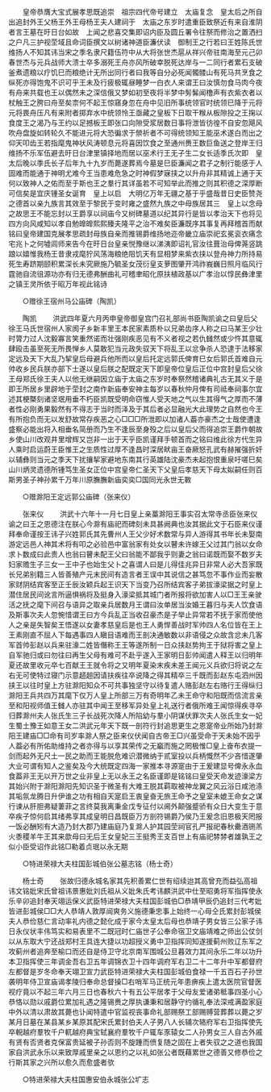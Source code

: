 <!-- { "loadSidebar": true } -->
　　皇帝恭膺大宝式展孝思既追崇　祖宗四代帝号建立　太庙复念　皇太后之所自出追封外王父杨王外王母杨王夫人建祠于　太庙之东岁时遣重臣致祭近有来自淮阴者言王墓在旴日台如故　上闻之悲喜交集即诏内臣及圆丘署令往祭而修治之置洒扫之户凡三护视茔域且命词臣撰文以树诸神道臣濂伏读　御制王之行若曰王姓陈氏世维扬人不知其讳当宋之季名隶尺籍伍符中从大将张世杰扈从祥兴帝驻南海至元己卯春世杰与元兵战师大溃士卒多溺死王舟亦风所破幸脱死达岸与一二同行者累石支破釜煮遗粮以疗饥巳而粮绝计无所出同行者曰我等自分必死闻髑髅山有死马共烹食之纵死亦得饱鬼不识可乎王未及行疲极辄昼睡梦一白衣人来谓王曰汝慎勿食马肉今夜有舟来共载也王以偶然未之深信俄又梦如初至夜将半梦中髣髴闻橹声有衣紫衣者以杖触王之胯曰舟至矣柰何不起王惊窹身忽在舟中见旧所事统领官时统领巳降于元将元将畏舟压凡有来附者掷弃水中统领怜王亟藏之皇板下日取干糇从板隙投之王掬以食度王之渴乃与王约以足撼板王即张口向隙受浆居数日事将泄皆彷徨不自安忽飓风吹舟盘旋如转轮久不能进元将大恐徧求于禜祈者不可得统领知王能巫术遂白而出之仰天叩齿王若指麾鬼神状风涛顿息元将喜因饮食之至通州赉王数巨鱼送之登岸王归维扬不乐军伍避去旴日台津里镇择地而居以巫术行王无子生二女长适季氏次即　皇太后晚以季氏长子后年九十九岁而薨遂葬焉今墓是巳臣濂闻之君子之制行能感于人固难而能通于神明尤难今王当患难危急之时神假梦寐挟之以升舟非其精诚上通于天何以致神人之佑而至于斯也王之羣行其详虽若不可知举此而推之则其积德之深厚断可信矣是宜庆锺圣女诞育　皇上以启　大明亿万年无疆之基于乎盛哉昔日史臣赞尧之德首以亲九族言其效至于黎民于变时雍之盛然九族之中母族居其三　皇上以念母之故思王不能忘封以王爵享以祠庙今又树碑墓道以纪其异行是皆以孝治天下也将见四方向风咸知以孝自勉皥皥熙熙臻夫隆平之治不难矣臣濂既序其事复再拜稽首而献铭曰皇帝建国克展孝思疏封母族自亲而推锡爵维扬地迩帝畿立庙崇祀玄冕衮衣痛念宅兆卜之何墟闾师来告今在旴日台皇亲悦豫继以涕洟即诏礼官汝往葺治母俾荛竖跳踉以嬉惟我杨王昔隶戎麾狞风荡海粮绝阻饥天有显相梦来紫衣挟以登舟神力所持易死生寿跻期颐积累深长未究厥施乃毓圣女茂衍皇支萝图肇开鸿祚峩巍日照月临风行霆驰自流徂源功亦有归无德弗酬曲礼可稽聿昭化原扶植政基以广孝治以惇民彝津里之镇王灵所依于昭万年视此铭诗 

　　○赠徐王宿州马公庙碑（陶凯） 

　　陶凯 
　　洪武四年夏六月丙申皇帝御皇宫门召礼部尚书臣陶凯谕之曰皇后父徐王马氏世宿州人家阂子乡新丰里王本民家素质朴以兄弟齿序人称之曰马某王少壮时膂力过人沈毅寡言笑重然诺而壮强刚疾恶见有不义者视之若仇雠然或少忤其意辄肆殴击虽至死无所畏惮乡人莫敢犯当元政失驭天下将乱王以忿争杀人恐逮于法移家定远及天下大乱乃挈皇后母避兵他所而以皇后托定远郭氏俾育巳女后郭氏首难自元帅收乡民兵朕亦部下士遂以皇后朕之配既定天下即皇帝位皇后正位中宫封皇后父徐王母郑氏徐王夫人以他无继嗣因立庙于太庙之东岁时奉祭然稽诸典礼古无其义于是即王所居乡里辟地于茔封之南作新庙奉安神主每岁以春秋仲月俾有司祗奉祠事尔宜述其梗槩刻诸坚珉用垂不朽臣凯既受明命窃惟人受天地之气以生其得气之厚而不薄者性必刚勇果毅然有不得志于当时而泽及于其后者必显融光大此理势之自然也今王有所抱负而无以发舒故常存疾恶之心□□□所泄即以加诸人葢亦豪杰之士哉使遭逢盛察必能出将入相垂名简册而乃生不逢辰至身殁之后以皇后父而得追崇王爵作朝故乡使山川改观井里增辉又岂非一出于天乎臣凯谨拜手顿首而之铭曰维此徐方代生异人乘时启运蔚王臣惟王之生质性过厚不逢昌时深居畎亩王奋厥怒孔武有赫摧强折奸以辅彝则当元之季天下扰攘挈家避地东南其行英雄陆沈豪杰未起抱恨重泉吁嗟巳矣山川炳灵遗德所锺笃生圣女正位中宫皇帝仁圣天下父皇后孝慈天下母太姒嗣任则百斯男圣子神孙累千万年川原膴膴新庙奕奕□国同光永世无斁 

　　○赠滁阳王定远郭公庙碑（张来仪） 

　　张来仪 
　　洪武十六年十一月七日皇上亲藁滁阳王事实召太常寺丞臣张来仪谕之曰王之恩德注在朕心今滁有庙祀而碑刻未具甚阙典也汝其据此文于石臣来仪谨拜奉命谨按王讳子兴姓郭氏其先曹州人王父少好术数常与异人游得其书年长未娶南游定远邑人神其术将有叩之必验邑中富翁家有处女以瞽未许嫁王父过其门翁以女命求卜数成曰此贵人也翁曰瞽未配王父曰翁能不鄙我乎则妻之翁曰诺既而娶不数岁夫妇家赡生子三女一王中子也始生父卜之喜谓人曰是儿得佳兆异日非常人必大吾家既长兄弟别籍三人皆善殖产元末民间有造言者王误中其说信之甚笃忽不事作业而妄散家财阴结宾客至正壬辰汝颖兵起王识天下当变乃召所结宾客子弟拔濠梁据之时皇上潜住居民间讹言所逼惧祸将及挺身入濠梁抵其城门者所报将欲加害人以□王王亲驶活之抚之麾下间召与语异之取亲兵居数月王谓曰汝单居当汝婚王暮归与夫人饮食语及斯事次夫人忽惋惜谓王曰方今兵乱正当收召豪杰是子举止异常若不抚于家而使他人之亲是失智矣王悟遂以女妻孝慈皇后是也王人勇悍善战时军帅四人名位皆在王上王素刚直不屈人下每遇事四人瞋目语难而王剖决通敏数以非语侵之众故含忿未几客军首帅彭赵以兵来驻濠二姓皆僭称王王等遂所制一日众挟赵势拘王于狱将害之皇上自军驰归或曰勿往曰再生父母有难可不赴乎遂入王家明日彭帅闻遣人释王以归明年夏还故里收元卒七百献王王就令将之又明年夏染末疾未差王闻元义兵欲归将说之左右无可使特过寝门示意趦趄因请扶疾往卒说降之得其精卒三千既而彭赵东屯泗州因挟王以往时皇上方驻滁阳知众不可共事独坚守以待复遣人赂彭赵左右赂行王得纵归滁阳王兵共四万其麾下仅万人皇上所部三万有奇明年乙未王命守和阳既而信流言亲至和阳视师值王雠人亦驻其中闻王至移军异处皇上礼送行者俄所难王闻惊得疾寻卒归葬滁州夫人张氏生三子长战死次降人所陷幼与羣小阴谋伏罪次夫人张氏生女一妃生蜀土豫王如意王女二洪武元年天下既一剖符行封追思更生之恩寔帝业所始乃封滁阳王建庙□□命有司岁率滁人祭之臣来仪伏闻自古帝王□兴虽受命于天未始不因乎人葢必有所佑助维持之者亦得与以享其荣传之无竆而施之罔极惟□皇上奋布衣提一剑而起外无尺土一民之助而王能脱危难识潜微纳于贰室投以兵柄慨然不少吝惜遂肇大业可谓有知人之鉴矣及今大统既定四海一家推本寻源寔由于王爰建显号俾永永血食葢非王无以开万世之业非皇上无以永王之名臣谨即是铭铭曰皇受天命发迹濠梁方其始兴附于滁阳滁阳先知识圣于微圣有大难王脱其羁取被神龙翼之风云浴日咸池涤其垢氛龙腾日升伊谁之功有相自天寔启王衷皇奋无旅王命予之皇室未媲王命女之谋行谏从肝胆弗疑萋菲之言终莫我离秉金戊专征付以阃外颠强蹙骄有众日大变生于意卒疾子惊何启其绪弗享其成皇明日昌既臣万方剖符锡爵乃侯乃王爰念旧恩极天罔报一饭必酬矧有大造乃封大郡乃建庙庭乃复滁人护其园茔祠官孔严报祀春秋罍酒铏羔火黍稷羊牛王其来歆母曰无后王女皇妃三王挺秀王支百世上有庙祀棼棼者雄孰王之似小臣受诏作此铭□勒着贞珉以永无期 

　　○特进荣禄大夫柱国彭城伯张公墓志铭（杨士奇） 

　　杨士奇 
　　张故归德永城名家其先积善累仁世有绍续迨其高曾充而益弘高祖讳文铭妣宋氏曾祖讳景惠妣刘氏祖从义妣朱氏考讳麒洪武中仕至昭勇将军指挥使永乐辛卯追封奉天翊运保义武臣特进荣禄大夫柱国彭城伯□恭靖甲辰仍追封三代考妣皆进彭城侯□□大人恭靖人敦厚闿爽务义施德秉忠事上始终一心母仝氏累封彭城侯夫人恭俭慈仁言动率礼内德之懿化成于家今太皇太后母也恭靖子男女皆三公家子讳日永仪状丰伟笃实和易表里不二既冠时仁庙世子公奉命宿卫文庙靖难之师出公仗剑以从东取大宁还战郑村王具连大捷以功超授义勇中卫指挥同知遂援蓟州败辽东军之攻蓟州者追奔至榆口而还自是侍卫守北京南军围城公旦暮效力其间永乐二年以功升本卫指挥使三年调金吾右卫五年调锦衣卫十四年调府军右卫二十二年升中军都督府左都督是岁冬命奉天翊卫宣力武臣特进荣禄大夫柱国彭城伯食禄一千五百石子孙世袭明年侍卫宣庙谒孝陵归奉命总督操□右哨军马正统元年患痹疾上遣太医院官督医视疗竟以不起三年六月三日也春秋六十有五公平居孝于父母友爱诸弟秪事四圣小心恭恪以勋以戚爵位累加礼遇之隆锡赉之厚执谦秉和居静守约循礼奉法深戒满盈家庭中外以清以肃故其薨也讣闻特遣中官监视丧事命礼部赐祭工部赐赙营葬葬以薨之岁某月日墓在某县某乡某原其配宋氏累封伯夫人子男八人长辅次辂府军右卫指挥使先卒輗越府羣牧千户軏越府典宝轼襄府羣牧千户辄车豕辕女二人孙男女三人自古外戚有贤有否贤者克保富贵延被子孙否则不旋踵而偾复随之固在上者失驭之之道也我国家自洪武永乐以来致厚戚里亲之以恩约之以礼如张公者既藉累世之德善又修恭俭之行斯其家之兴所以愈久而愈盛者欤 

　　○特进荣禄大夫柱国惠安伯永城张公圹志 

